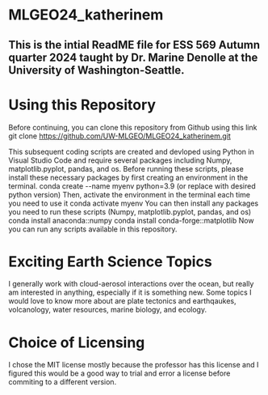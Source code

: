 # MLGEO24_katherinem

## This is the intial ReadME file for ESS 569 Autumn quarter 2024 taught by Dr. Marine Denolle at the University of Washington-Seattle. 

# Using this Repository 
Before continuing, you can clone this repository from Github using this link
    git clone https://github.com/UW-MLGEO/MLGEO24_katherinem.git

This subsequent coding scripts are created and devloped using Python in Visual Studio Code and require several packages including Numpy, matplotlib.pyplot, pandas, and os. Before running these scripts, please install these necessary packages by first creating an environment in the terminal. 
    conda create --name myenv python=3.9 (or replace with desired python version)
Then, activate the environment in the terminal each time you need to use it
    conda activate myenv
You can then install any packages you need to run these scripts (Numpy, matplotlib.pyplot, pandas, and os)
    conda install anaconda::numpy
    conda install conda-forge::matplotlib
Now you can run any scripts available in this repository. 

# Exciting Earth Science Topics

I generally work with cloud-aerosol interactions over the ocean, but really am interested in anything, especially if it is something new. Some topics I would love to know more about are plate tectonics and earthqaukes, volcanology, water resources, marine biology, and ecology. 

# Choice of Licensing

I chose the MIT license mostly because the professor has this license and I figured this would be a good way to trial and error a license before commiting to a different version. 

